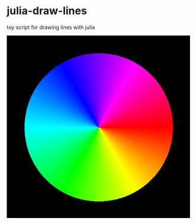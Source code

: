 # julia-draw-lines
toy script for drawing lines with julia

![colored circle](https://github.com/ajbucci/julia-draw-lines/blob/master/colored-circle-250px.png?raw=true)
